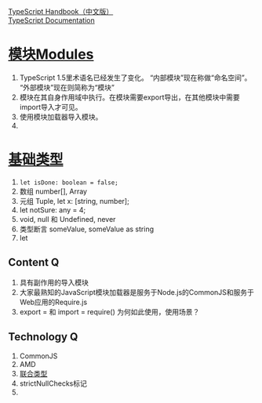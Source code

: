 [TypeScript Handbook（中文版）](https://zhongsp.gitbooks.io/typescript-handbook/content/)  
[TypeScript Documentation](https://www.typescriptlang.org/docs/home.html)  

# [模块](https://zhongsp.gitbooks.io/typescript-handbook/content/doc/handbook/Modules.html)[Modules](https://www.typescriptlang.org/docs/handbook/modules.html)

1. TypeScript 1.5里术语名已经发生了变化。 “内部模块”现在称做“命名空间”。 “外部模块”现在则简称为“模块”  
2. 模块在其自身作用域中执行。在模块需要export导出，在其他模块中需要import导入才可见。  
3. 使用模块加载器导入模块。
4. 

# [基础类型](https://zhongsp.gitbooks.io/typescript-handbook/content/doc/handbook/Basic%20Types.html)

1. `let isDone: boolean = false;`  
2. 数组 number[], Array<number>  
3. 元组 Tuple, let x: [string, number];  
4. let notSure: any = 4;  
5. void, null 和 Undefined, never
6. 类型断言 <string>someValue, someValue as string  
7. let  




## Content Q
1. 具有副作用的导入模块  
2. 大家最熟知的JavaScript模块加载器是服务于Node.js的CommonJS和服务于Web应用的Require.js  
3. export = 和 import = require() 为何如此使用，使用场景？

## Technology Q
1. CommonJS  
2. AMD  
3. [联合类型](https://zhongsp.gitbooks.io/typescript-handbook/content/doc/handbook/Basic%20Types.html)  
4. strictNullChecks标记  
5. 


 

